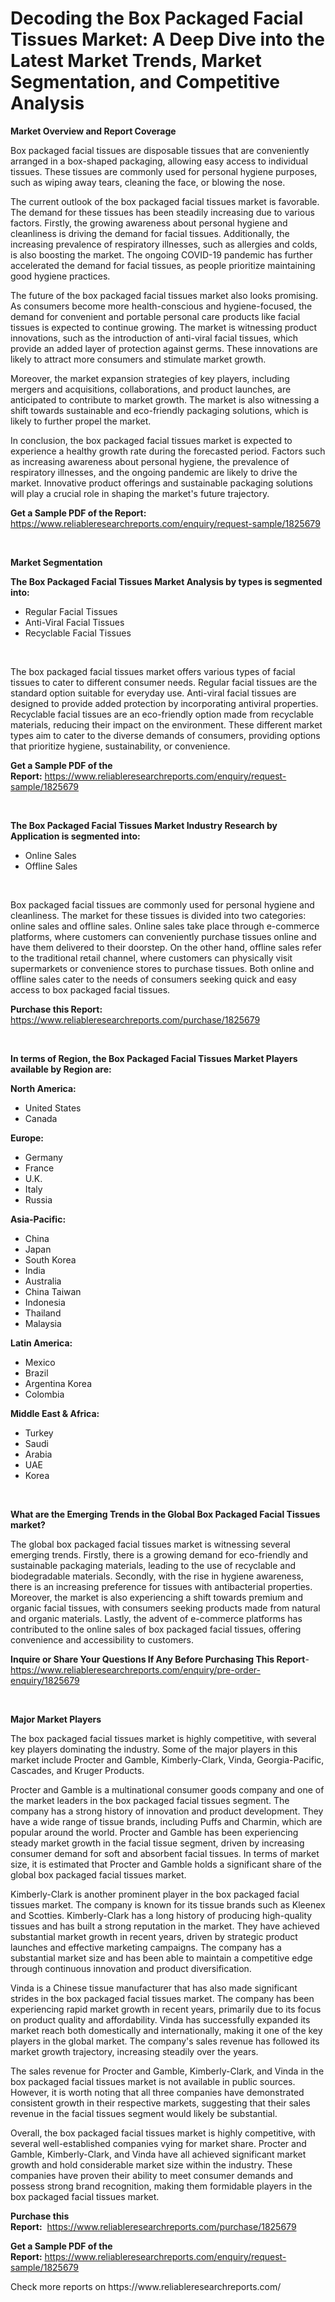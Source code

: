 <p><h1>Decoding the Box Packaged Facial Tissues Market: A Deep Dive into the Latest Market Trends, Market Segmentation, and Competitive Analysis</h1></p><p><strong>Market Overview and Report Coverage</strong></p>
<p><p>Box packaged facial tissues are disposable tissues that are conveniently arranged in a box-shaped packaging, allowing easy access to individual tissues. These tissues are commonly used for personal hygiene purposes, such as wiping away tears, cleaning the face, or blowing the nose.</p><p>The current outlook of the box packaged facial tissues market is favorable. The demand for these tissues has been steadily increasing due to various factors. Firstly, the growing awareness about personal hygiene and cleanliness is driving the demand for facial tissues. Additionally, the increasing prevalence of respiratory illnesses, such as allergies and colds, is also boosting the market. The ongoing COVID-19 pandemic has further accelerated the demand for facial tissues, as people prioritize maintaining good hygiene practices.</p><p>The future of the box packaged facial tissues market also looks promising. As consumers become more health-conscious and hygiene-focused, the demand for convenient and portable personal care products like facial tissues is expected to continue growing. The market is witnessing product innovations, such as the introduction of anti-viral facial tissues, which provide an added layer of protection against germs. These innovations are likely to attract more consumers and stimulate market growth.</p><p>Moreover, the market expansion strategies of key players, including mergers and acquisitions, collaborations, and product launches, are anticipated to contribute to market growth. The market is also witnessing a shift towards sustainable and eco-friendly packaging solutions, which is likely to further propel the market.</p><p>In conclusion, the box packaged facial tissues market is expected to experience a healthy growth rate during the forecasted period. Factors such as increasing awareness about personal hygiene, the prevalence of respiratory illnesses, and the ongoing pandemic are likely to drive the market. Innovative product offerings and sustainable packaging solutions will play a crucial role in shaping the market's future trajectory.</p></p>
<p><strong>Get a Sample PDF of the Report:</strong> <a href="https://www.reliableresearchreports.com/enquiry/request-sample/1825679">https://www.reliableresearchreports.com/enquiry/request-sample/1825679</a></p>
<p>&nbsp;</p>
<p><strong>Market Segmentation</strong></p>
<p><strong>The Box Packaged Facial Tissues Market Analysis by types is segmented into:</strong></p>
<p><ul><li>Regular Facial Tissues</li><li>Anti-Viral Facial Tissues</li><li>Recyclable Facial Tissues</li></ul></p>
<p>&nbsp;</p>
<p><p>The box packaged facial tissues market offers various types of facial tissues to cater to different consumer needs. Regular facial tissues are the standard option suitable for everyday use. Anti-viral facial tissues are designed to provide added protection by incorporating antiviral properties. Recyclable facial tissues are an eco-friendly option made from recyclable materials, reducing their impact on the environment. These different market types aim to cater to the diverse demands of consumers, providing options that prioritize hygiene, sustainability, or convenience.</p></p>
<p><strong>Get a Sample PDF of the Report:</strong>&nbsp;<a href="https://www.reliableresearchreports.com/enquiry/request-sample/1825679">https://www.reliableresearchreports.com/enquiry/request-sample/1825679</a></p>
<p>&nbsp;</p>
<p><strong>The Box Packaged Facial Tissues Market Industry Research by Application is segmented into:</strong></p>
<p><ul><li>Online Sales</li><li>Offline Sales</li></ul></p>
<p>&nbsp;</p>
<p><p>Box packaged facial tissues are commonly used for personal hygiene and cleanliness. The market for these tissues is divided into two categories: online sales and offline sales. Online sales take place through e-commerce platforms, where customers can conveniently purchase tissues online and have them delivered to their doorstep. On the other hand, offline sales refer to the traditional retail channel, where customers can physically visit supermarkets or convenience stores to purchase tissues. Both online and offline sales cater to the needs of consumers seeking quick and easy access to box packaged facial tissues.</p></p>
<p><strong>Purchase this Report:</strong>&nbsp; <a href="https://www.reliableresearchreports.com/purchase/1825679">https://www.reliableresearchreports.com/purchase/1825679</a></p>
<p>&nbsp;</p>
<p><strong>In terms of Region, the Box Packaged Facial Tissues Market Players available by Region are:</strong></p>
<p>
    <p> <strong> North America: </strong>
        <ul>
            <li>United States</li>
            <li>Canada</li>
        </ul>
        </p> 
    <p> <strong> Europe: </strong>
        <ul>
            <li>Germany</li>
            <li>France</li>
            <li>U.K.</li>
            <li>Italy</li>
            <li>Russia</li>
        </ul>
        </p> 
    <p> <strong> Asia-Pacific: </strong>
        <ul>
            <li>China</li>
            <li>Japan</li>
            <li>South Korea</li>
            <li>India</li>
            <li>Australia</li>
            <li>China Taiwan</li>
            <li>Indonesia</li>
            <li>Thailand</li>
            <li>Malaysia</li>
        </ul>
        </p> 
    <p> <strong> Latin America: </strong>
        <ul>
            <li>Mexico</li>
            <li>Brazil</li>
            <li>Argentina Korea</li>
            <li>Colombia</li>
        </ul>
        </p> 
    <p> <strong> Middle East & Africa: </strong>
        <ul>
            <li>Turkey</li>
            <li>Saudi</li>
            <li>Arabia</li>
            <li>UAE</li>
            <li>Korea</li>
        </ul>
    </p>
    </p>
<p>&nbsp;</p>
<p><strong>What are the Emerging Trends in the Global Box Packaged Facial Tissues market?</strong></p>
<p><p>The global box packaged facial tissues market is witnessing several emerging trends. Firstly, there is a growing demand for eco-friendly and sustainable packaging materials, leading to the use of recyclable and biodegradable materials. Secondly, with the rise in hygiene awareness, there is an increasing preference for tissues with antibacterial properties. Moreover, the market is also experiencing a shift towards premium and organic facial tissues, with consumers seeking products made from natural and organic materials. Lastly, the advent of e-commerce platforms has contributed to the online sales of box packaged facial tissues, offering convenience and accessibility to customers.</p></p>
<p><strong>Inquire or Share Your Questions If Any Before Purchasing This Report</strong>- <a href="https://www.reliableresearchreports.com/enquiry/pre-order-enquiry/1825679">https://www.reliableresearchreports.com/enquiry/pre-order-enquiry/1825679</a></p>
<p>&nbsp;</p>
<p><strong>Major Market Players</strong></p>
<p><p>The box packaged facial tissues market is highly competitive, with several key players dominating the industry. Some of the major players in this market include Procter and Gamble, Kimberly-Clark, Vinda, Georgia-Pacific, Cascades, and Kruger Products.</p><p>Procter and Gamble is a multinational consumer goods company and one of the market leaders in the box packaged facial tissues segment. The company has a strong history of innovation and product development. They have a wide range of tissue brands, including Puffs and Charmin, which are popular around the world. Procter and Gamble has been experiencing steady market growth in the facial tissue segment, driven by increasing consumer demand for soft and absorbent facial tissues. In terms of market size, it is estimated that Procter and Gamble holds a significant share of the global box packaged facial tissues market.</p><p>Kimberly-Clark is another prominent player in the box packaged facial tissues market. The company is known for its tissue brands such as Kleenex and Scotties. Kimberly-Clark has a long history of producing high-quality tissues and has built a strong reputation in the market. They have achieved substantial market growth in recent years, driven by strategic product launches and effective marketing campaigns. The company has a substantial market size and has been able to maintain a competitive edge through continuous innovation and product diversification.</p><p>Vinda is a Chinese tissue manufacturer that has also made significant strides in the box packaged facial tissues market. The company has been experiencing rapid market growth in recent years, primarily due to its focus on product quality and affordability. Vinda has successfully expanded its market reach both domestically and internationally, making it one of the key players in the global market. The company's sales revenue has followed its market growth trajectory, increasing steadily over the years.</p><p>The sales revenue for Procter and Gamble, Kimberly-Clark, and Vinda in the box packaged facial tissues market is not available in public sources. However, it is worth noting that all three companies have demonstrated consistent growth in their respective markets, suggesting that their sales revenue in the facial tissues segment would likely be substantial.</p><p>Overall, the box packaged facial tissues market is highly competitive, with several well-established companies vying for market share. Procter and Gamble, Kimberly-Clark, and Vinda have all achieved significant market growth and hold considerable market size within the industry. These companies have proven their ability to meet consumer demands and possess strong brand recognition, making them formidable players in the box packaged facial tissues market.</p></p>
<p><strong>Purchase this Report:</strong>&nbsp;&nbsp;<a href="https://www.reliableresearchreports.com/purchase/1825679">https://www.reliableresearchreports.com/purchase/1825679</a></p>
<p></p>
<p><strong>Get a Sample PDF of the Report:</strong>&nbsp;<a href="https://www.reliableresearchreports.com/enquiry/request-sample/1825679">https://www.reliableresearchreports.com/enquiry/request-sample/1825679</a></p>
<p>Check more reports on https://www.reliableresearchreports.com/</p>